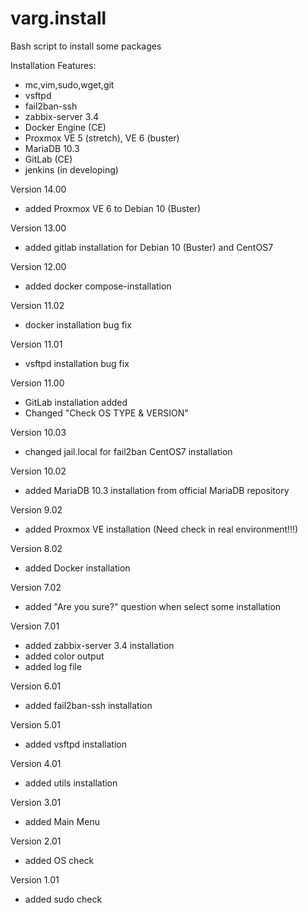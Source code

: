 # varg.install
Bash script to install some packages

Installation Features:
- mc,vim,sudo,wget,git
- vsftpd
- fail2ban-ssh
- zabbix-server 3.4 
- Docker Engine (CE)
- Proxmox VE 5 (stretch), VE 6 (buster)
- MariaDB 10.3
- GitLab (CE)
- jenkins (in developing)

Version 14.00
- added Proxmox VE 6 to Debian 10 (Buster)

Version 13.00
- added gitlab installation for Debian 10 (Buster) and CentOS7

Version 12.00
- added docker compose-installation

Version 11.02
- docker installation bug fix

Version 11.01
- vsftpd installation bug fix

Version 11.00
- GitLab installation added
- Changed "Check OS TYPE & VERSION"

Version 10.03
- changed jail.local for fail2ban CentOS7 installation

Version 10.02
- added MariaDB 10.3 installation from official MariaDB repository

Version 9.02
- added Proxmox VE installation (Need check in real environment!!!)

Version 8.02
- added Docker installation

Version 7.02
- added "Are you sure?" question when select some installation

Version 7.01
- added zabbix-server 3.4 installation
- added color output
- added log file

Version 6.01
- added fail2ban-ssh installation

Version 5.01
- added vsftpd installation

Version 4.01
- added utils installation

Version 3.01
- added Main Menu

Version 2.01
- added OS check

Version 1.01
- added sudo check
